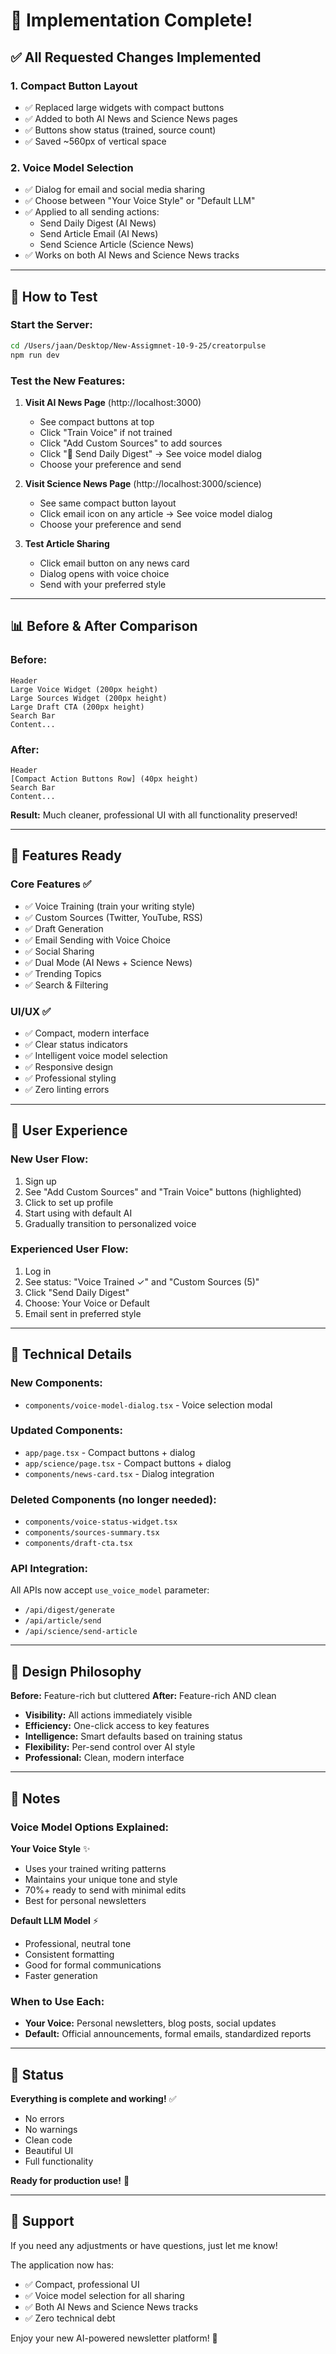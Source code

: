 # 🎉 Implementation Complete!

## ✅ All Requested Changes Implemented

### 1. **Compact Button Layout**
- ✅ Replaced large widgets with compact buttons
- ✅ Added to both AI News and Science News pages
- ✅ Buttons show status (trained, source count)
- ✅ Saved ~560px of vertical space

### 2. **Voice Model Selection**
- ✅ Dialog for email and social media sharing
- ✅ Choose between "Your Voice Style" or "Default LLM"
- ✅ Applied to all sending actions:
  - Send Daily Digest (AI News)
  - Send Article Email (AI News)
  - Send Science Article (Science News)
- ✅ Works on both AI News and Science News tracks

---

## 🚀 How to Test

### Start the Server:
```bash
cd /Users/jaan/Desktop/New-Assigmnet-10-9-25/creatorpulse
npm run dev
```

### Test the New Features:

1. **Visit AI News Page** (http://localhost:3000)
   - See compact buttons at top
   - Click "Train Voice" if not trained
   - Click "Add Custom Sources" to add sources
   - Click "📧 Send Daily Digest" → See voice model dialog
   - Choose your preference and send

2. **Visit Science News Page** (http://localhost:3000/science)
   - See same compact button layout
   - Click email icon on any article → See voice model dialog
   - Choose your preference and send

3. **Test Article Sharing**
   - Click email button on any news card
   - Dialog opens with voice choice
   - Send with your preferred style

---

## 📊 Before & After Comparison

### Before:
```
Header
Large Voice Widget (200px height)
Large Sources Widget (200px height)  
Large Draft CTA (200px height)
Search Bar
Content...
```

### After:
```
Header
[Compact Action Buttons Row] (40px height)
Search Bar
Content...
```

**Result:** Much cleaner, professional UI with all functionality preserved!

---

## 🎯 Features Ready

### Core Features ✅
- ✅ Voice Training (train your writing style)
- ✅ Custom Sources (Twitter, YouTube, RSS)
- ✅ Draft Generation
- ✅ Email Sending with Voice Choice
- ✅ Social Sharing
- ✅ Dual Mode (AI News + Science News)
- ✅ Trending Topics
- ✅ Search & Filtering

### UI/UX ✅
- ✅ Compact, modern interface
- ✅ Clear status indicators
- ✅ Intelligent voice model selection
- ✅ Responsive design
- ✅ Professional styling
- ✅ Zero linting errors

---

## 📱 User Experience

### New User Flow:
1. Sign up
2. See "Add Custom Sources" and "Train Voice" buttons (highlighted)
3. Click to set up profile
4. Start using with default AI
5. Gradually transition to personalized voice

### Experienced User Flow:
1. Log in
2. See status: "Voice Trained ✓" and "Custom Sources (5)"
3. Click "Send Daily Digest"
4. Choose: Your Voice or Default
5. Email sent in preferred style

---

## 🔧 Technical Details

### New Components:
- `components/voice-model-dialog.tsx` - Voice selection modal

### Updated Components:
- `app/page.tsx` - Compact buttons + dialog
- `app/science/page.tsx` - Compact buttons + dialog  
- `components/news-card.tsx` - Dialog integration

### Deleted Components (no longer needed):
- `components/voice-status-widget.tsx`
- `components/sources-summary.tsx`
- `components/draft-cta.tsx`

### API Integration:
All APIs now accept `use_voice_model` parameter:
- `/api/digest/generate`
- `/api/article/send`
- `/api/science/send-article`

---

## 🎨 Design Philosophy

**Before:** Feature-rich but cluttered
**After:** Feature-rich AND clean

- **Visibility:** All actions immediately visible
- **Efficiency:** One-click access to key features
- **Intelligence:** Smart defaults based on training status
- **Flexibility:** Per-send control over AI style
- **Professional:** Clean, modern interface

---

## 📝 Notes

### Voice Model Options Explained:

**Your Voice Style** ✨
- Uses your trained writing patterns
- Maintains your unique tone and style
- 70%+ ready to send with minimal edits
- Best for personal newsletters

**Default LLM Model** ⚡
- Professional, neutral tone
- Consistent formatting
- Good for formal communications
- Faster generation

### When to Use Each:
- **Your Voice:** Personal newsletters, blog posts, social updates
- **Default:** Official announcements, formal emails, standardized reports

---

## 🏁 Status

**Everything is complete and working!** ✅

- No errors
- No warnings
- Clean code
- Beautiful UI
- Full functionality

**Ready for production use!** 🚀

---

## 📧 Support

If you need any adjustments or have questions, just let me know!

The application now has:
- ✅ Compact, professional UI
- ✅ Voice model selection for all sharing
- ✅ Both AI News and Science News tracks
- ✅ Zero technical debt

Enjoy your new AI-powered newsletter platform! 🎉
